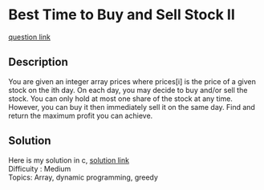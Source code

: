 # Best Time to Buy and Sell Stock II  
[question link](https://leetcode.com/problems/best-time-to-buy-and-sell-stock-ii/description/)

## Description
You are given an integer array prices where prices[i] is the price of a given stock on the ith day.
On each day, you may decide to buy and/or sell the stock. You can only hold at most one share of the stock at any time. However, you can buy it then immediately sell it on the same day.
Find and return the maximum profit you can achieve.

## Solution
Here is my solution in c, [solution link](https://github.com/SJieNg123/Code-practice/blob/main/Leetcode/Problem122%20-%20Best%20Time%20to%20Buy%20Stock%20II.c)
<br>Difficuity : Medium
<br>Topics: Array, dynamic programming, greedy
